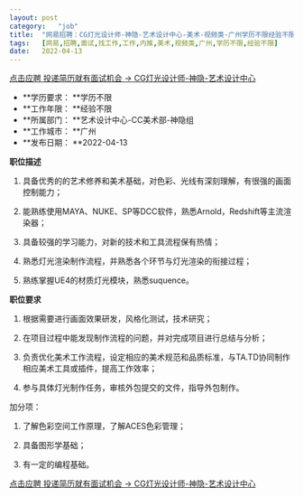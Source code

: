 ```yaml
---
layout:	post
category:	"job"
title:	"网易招聘：CG灯光设计师-神隐-艺术设计中心-美术-视频类-广州学历不限经验不限"
tags:	[网易,招聘,面试,找工作,工作,内推,美术,视频类,广州,学历不限,经验不限]
date:	2022-04-13
---
```


[点击应聘 投递简历就有面试机会 ->  CG灯光设计师-神隐-艺术设计中心](http://mobile.bole.netease.com/bole/boleDetail?id=37476&employeeId=346f03c3cda5f04c&key=all)



- **学历要求： **学历不限
- **工作年限： **经验不限
- **所属部门： **艺术设计中心-CC美术部-神隐组
- **工作城市： **广州
- **发布日期： **2022-04-13



**职位描述**

1. 具备优秀的的艺术修养和美术基础，对色彩、光线有深刻理解，有很强的画面控制能力；

2. 能熟练使用MAYA、NUKE、SP等DCC软件，熟悉Arnold，Redshift等主流渲染器；

3. 具备较强的学习能力，对新的技术和工具流程保有热情；

4. 熟悉灯光渲染制作流程，并熟悉各个环节与灯光渲染的衔接过程；

5. 熟练掌握UE4的材质灯光模块，熟悉suquence。



**职位要求**

1. 根据需要进行画面效果研发，风格化测试，技术研究；

2. 在项目过程中能发现制作流程的问题，并对完成项目进行总结与分析；

3. 负责优化美术工作流程，设定相应的美术规范和品质标准，与TA.TD协同制作相应美术工具或插件，提高工作效率；

4. 参与具体灯光制作任务，审核外包提交的文件，指导外包制作。



加分项：

1. 了解色彩空间工作原理，了解ACES色彩管理；

2. 具备图形学基础；

3. 有一定的编程基础。



[点击应聘 投递简历就有面试机会 ->  CG灯光设计师-神隐-艺术设计中心](http://mobile.bole.netease.com/bole/boleDetail?id=37476&employeeId=346f03c3cda5f04c&key=all)